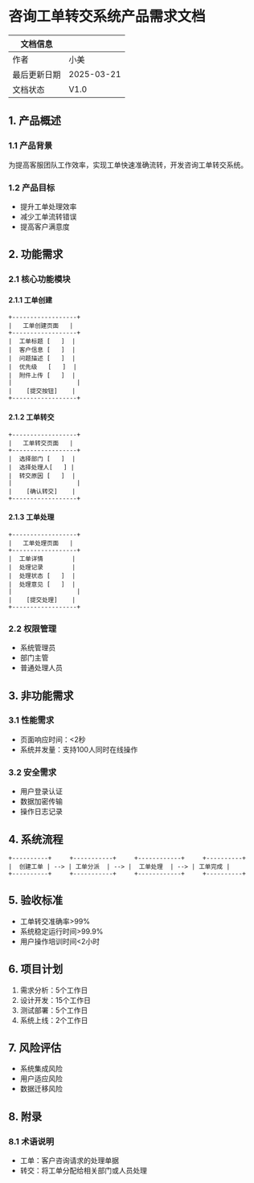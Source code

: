  # 咨询工单转交系统产品需求文档

| 文档信息 | |
|----------|---|
| 作者 | 小美 |
| 最后更新日期 | 2025-03-21 |
| 文档状态 | V1.0 |

## 1. 产品概述

### 1.1 产品背景
为提高客服团队工作效率，实现工单快速准确流转，开发咨询工单转交系统。

### 1.2 产品目标
- 提升工单处理效率
- 减少工单流转错误
- 提高客户满意度

## 2. 功能需求

### 2.1 核心功能模块

#### 2.1.1 工单创建
```
+------------------+
|   工单创建页面   |
+------------------+
|  工单标题 [   ]  |
|  客户信息 [   ]  |
|  问题描述 [   ]  |
|  优先级   [   ]  |
|  附件上传 [   ]  |
|                  |
|    [提交按钮]    |
+------------------+
```

#### 2.1.2 工单转交
```
+------------------+
|   工单转交页面   |
+------------------+
|  选择部门 [   ]  |
|  选择处理人[   ] |
|  转交原因 [   ]  |
|                  |
|    [确认转交]    |
+------------------+
```

#### 2.1.3 工单处理
```
+------------------+
|   工单处理页面   |
+------------------+
|  工单详情        |
|  处理记录        |
|  处理状态 [   ]  |
|  处理意见 [   ]  |
|                  |
|    [提交处理]    |
+------------------+
```

### 2.2 权限管理
- 系统管理员
- 部门主管
- 普通处理人员

## 3. 非功能需求

### 3.1 性能需求
- 页面响应时间：<2秒
- 系统并发量：支持100人同时在线操作

### 3.2 安全需求
- 用户登录认证
- 数据加密传输
- 操作日志记录

## 4. 系统流程
```
+----------+     +-----------+     +------------+     +----------+
|  创建工单 | --> | 工单分派  | --> |  工单处理  | --> | 工单完成 |
+----------+     +-----------+     +------------+     +----------+
```

## 5. 验收标准
- 工单转交准确率>99%
- 系统稳定运行时间>99.9%
- 用户操作培训时间<2小时

## 6. 项目计划
1. 需求分析：5个工作日
2. 设计开发：15个工作日
3. 测试部署：5个工作日
4. 系统上线：2个工作日

## 7. 风险评估
- 系统集成风险
- 用户适应风险
- 数据迁移风险

## 8. 附录
### 8.1 术语说明
- 工单：客户咨询请求的处理单据
- 转交：将工单分配给相关部门或人员处理